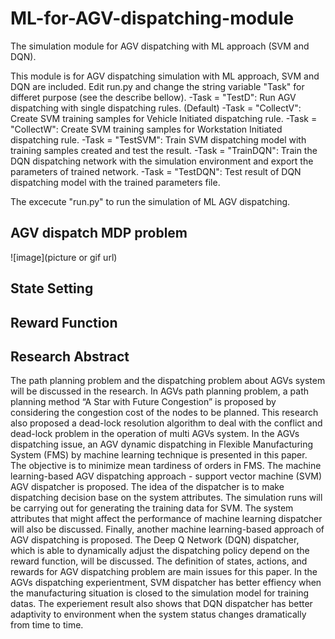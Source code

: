 # ML-for-AGV-dispatching-module
The simulation module for AGV dispatching with ML approach (SVM and DQN). 

This module is for AGV dispatching simulation with ML approach, SVM and DQN are included.
Edit run.py and change the string variable "Task" for differet purpose (see the describe bellow).
-Task = "TestD": Run AGV dispatching with single dispatching rules. (Default)
-Task = "CollectV": Create SVM training samples for Vehicle Initiated dispatching rule.
-Task = "CollectW": Create SVM training samples for Workstation Initiated dispatching rule.
-Task = "TestSVM": Train SVM dispatching model with training samples created and test the result.
-Task = "TrainDQN": Train the DQN dispatching network with the simulation environment and export the parameters of trained network.
-Task = "TestDQN": Test result of DQN dispatching model with the trained parameters file.

The excecute "run.py" to run the simulation of ML AGV dispatching.

## AGV dispatch MDP problem
![image](picture or gif url)

## State Setting

## Reward Function

## Research Abstract
The path planning problem and the dispatching problem about AGVs system will be discussed in the research. In AGVs path planning problem, a path planning method “A Star with Future Congestion” is proposed by considering the congestion cost of the nodes to be planned. This research also proposed a dead-lock resolution algorithm to deal with the conflict and dead-lock problem in the operation of multi AGVs system.
In the AGVs dispatching issue, an AGV dynamic dispatching in Flexible Manufacturing System (FMS) by machine learning technique is presented in this paper. The objective is to minimize mean tardiness of orders in FMS. The machine learning-based AGV dispatching approach - support vector machine (SVM) AGV dispatcher is proposed. The idea of the dispatcher is to make dispatching decision base on the system attributes. The simulation runs will be carrying out for generating the training data for SVM. The system attributes that might affect the performance of machine learning dispatcher will also be discussed.
Finally, another machine learning-based approach of AGV dispatching is proposed. The Deep Q Network (DQN) dispatcher, which is able to dynamically adjust the dispatching policy depend on the reward function, will be discussed. The definition of states, actions, and rewards for AGV dispatching problem are main issues for this paper.
In the AGVs dispatching experientment, SVM dispatcher has better effiency when the manufacturing situation is closed to the simulation model for training datas. The experiement result also shows that DQN dispatcher has better adaptivity to environment when the system status changes dramatically from time to time.
